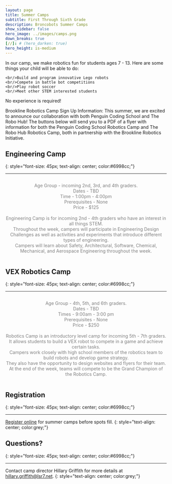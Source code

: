 ```yaml
---
layout: page
title: Summer Camps 
subtitle: First Through Sixth Grade
description: Broncobots Summer Camps
show_sidebar: false
hero_image: ../images/camps.png
down_breaks: true
[//]: # (hero_darken: true)
hero_height: is-medium
---
```


<div class="centered">
    <p style="color:grey;">


In our camp, we make robotics fun for students ages 7 - 13. Here are some things your child will be able to do:

    <br/>Build and program innovative Lego robots
    <br/>Compete in battle bot competitions
    <br/>Play robot soccer
    <br/>Meet other STEM interested students


No experience is required!

Brookline Robotics Camp Sign Up Information:
This summer, we are excited to announce our collaboration with both Penguin Coding School and The Robo Hub! The buttons below will send you to a PDF of a flyer with information for both the Penguin Coding School Robotics Camp and The Robo Hub Robotics Camp, both in partnership with the Brookline Robotics Initiative.
</p>
</div>

[//]: # (<div class="centered">)

[//]: # (    <p style="text-decoration: bold; font-size: 1.25em; color:black;">)

[//]: # (        2025 Summer Camp sign-ups will open in the Spring!)

[//]: # (    </p>)

[//]: # (</div>)


## Engineering Camp
{: style="font-size: 45px; text-align: center; color:#6998cc;"}
***
<div style="text-align: center;">
    <p style="color:grey; display: inline-block; text-align: center;">
            Age Group - incoming 2nd, 3rd, and 4th graders.
            <br>
            Dates - TBD
            <br>
            Time - 1:00pm - 4:00pm
            <br>
            Prerequisites - None
            <br>
            Price - $125
            <br><br>
            Engineering Camp is for incoming 2nd - 4th graders who have an interest in all things STEM. <br>
            Throughout the week, campers will participate in Engineering Design Challenges as well as activities and experiments that introduce different types of engineering. 
            <br>Campers will learn about Safety, Architectural, Software, Chemical, Mechanical, and Aerospace Engineering throughout the week.
        </p>
</div>

[//]: # (&#40;Includes 15 hours of camp, t-shirt, and snacks&#41;.)

## VEX Robotics Camp
{: style="font-size: 45px; text-align: center; color:#6998cc;"}
***

<div style="text-align: center;">
            <p style="color:grey; display: inline-block; text-align: center;">
            Age Group - 4th, 5th, and 6th graders.
            <br>
            Dates - TBD
            <br>
            Times - 9:00am - 3:00 pm
            <br>
            Prerequisites - None
            <br>
            Price - $250
            <br><br>
            Robotics Camp is an introductory level camp for incoming 5th - 7th graders.
            <br>It allows students to build a VEX robot to compete in a game and achieve certain tasks. 
            <br>Campers work closely with high school members of the robotics team to build robots and develop game strategy. 
            <br>They also have the opportunity to design websites and flyers for their team. 
            <br>At the end of the week, teams will compete to be the Grand Champion of the Robotics Camp. 
        </p>
</div>

[//]: # (&#40;Includes 30 hours of camp, t-shirt, snacks, and lunch on Friday&#41;)

## Registration
{: style="font-size: 45px; text-align: center; color:#6998cc;"}
***

[Register online](https://www.lsnbroncoscamps.com/robotics-and-engineering-camps.cfm) for summer camps before spots fill.
{: style="text-align: center; color:grey;"}

## Questions?
{: style="font-size: 45px; text-align: center; color:#6998cc;"}
***

Contact camp director Hillary Griffith for more details at [hillary.griffith@lsr7.net](mailto:hillary.griffith@lsr7.net).
{: style="text-align: center; color:grey;"}
